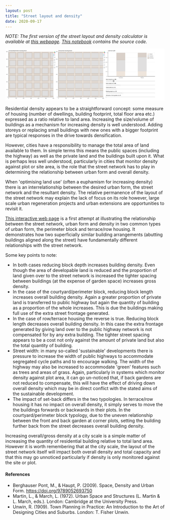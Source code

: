 ```yaml
---
layout: post
title: "Street layout and density"
date: 2020-09-17
---
```


*NOTE: The first version of the street layout and density calculator is available at [this webpage](/density_calculator). [This notebook](https://github.com/AtelierLibre/blog_post_notebooks/blob/master/200917_Street_layout_and_density.ipynb) contains the source code.*

![Street layout and density calculator](/images/Density_calculator.png "Street layout and density calculator")

Residential density appears to be a straightforward concept: some measure of housing (number of dwellings, building footprint, total floor area etc.) expressed as a ratio relative to land area. Increasing the size/volume of buildings as a mechanism for increasing density is well understood. Adding storeys or replacing small buildings with new ones with a bigger footprint are typical responses in the drive towards densification.

However, cities have a responsibility to manage the total area of land available to them. In simple terms this means the public spaces (including the highway) as well as the private land and the buildings built upon it. What is perhaps less well understood, particularly in cities that monitor density against plot or site area, is the role that the street network has to play in determining the relationship between urban form and overall density.

When 'optimising land use' (often a euphamism for increasing density) there is an interrelationship between the desired urban form, the street network and the resultant density. The relative permanence of the layout of the street network may explain the lack of focus on its role however, large scale urban regeneration projects and urban extensions are opportunities to revisit it.

[This interactive web page](https://atelierlibre.org/density_calculator/Street_layout_and_density.html) is a first attempt at illustrating the relationship between the street network, urban form and density in two common types of urban form, the perimeter block and terrace/row housing. It demonstrates how two superficially similar building arrangements (abutting buildings aligned along the street) have fundamentally different relationships with the street network.

Some key points to note:

- In both cases reducing block depth increases building density. Even though the area of developable land is reduced and the proportion of land given over to the street network is increased the tighter spacing between buildings (at the expense of garden space) increases gross density.
- In the case of the courtyard/perimeter block, reducing block length increases overall building density. Again a greater proportion of private land is transferred to public highway but again the quantity of building as a proportion of the whole increases. This is due the buildings making full use of the extra street frontage generated.
- In the case of row/terrace housing the reverse is true. Reducing block length decreases overall building density. In this case the extra frontage generated by giving land over to the public highway network is not compensated for by any extra building. The tighter street spacing appears to be a cost not only against the amount of private land but also the total quantity of building.
- Street width: in many so-called 'sustainable' developments there is pressure to increase the width of public highways to accommodate segregated cycle paths and to encourage walking. The width of the highway may also be increased to accommodate 'green' features such as trees and areas of grass. Again, particularly in systems which monitor density against plot area, it can go un-noticed that, if back gardens are not reduced to compensate, this will have the effect of driving down overall density which may be in direct conflict with the stated aims of the sustainable development.
- The impact of set-back differs in the two typologies. In terrace/row housing it has no impact on overall density, it simply serves to move the the buildings forwards or backwards in their plots. In the courtyard/perimeter block typology, due to the uneven relationship between the front and back garden at corner plots, setting the building further back from the street decreases overall building density.

Increasing overall/gross density at a city scale is a simple matter of increasing the quantity of residential building relative to total land area. However it is worth remembering that at the city scale, the layout of the street network itself will impact both overall density and total capacity and that this may go unnoticed particularly if density is only monitored against the site or plot.

#### References

- Berghauser Pont, M., & Haupt, P. (2009). Space, Density and Urban Form. https://doi.org/9789052693750
- Martin, L., & March, L. (1972). Urban Space and Structures (L. Martin & L. March, eds.). London: Cambridge at the University Press.
- Unwin, R. (1909). Town Planning in Practice: An Introduction to the Art of Designing Cities and Suburbs. London: T. Fisher Unwin.
